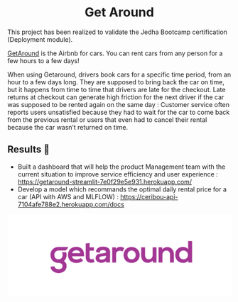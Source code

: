 <h1 align="center"> Get Around </h1>

This project has been realized to validate the Jedha Bootcamp certification (Deployment module).

[GetAround](https://www.getaround.com/?wpsrc=Google+Organic+Search) is the Airbnb for cars. You can rent cars from any person for a few hours to a few days!

When using Getaround, drivers book cars for a specific time period, from an hour to a few days long. They are supposed to bring back the car on time, but it happens from time to time that drivers are late for the checkout.
Late returns at checkout can generate high friction for the next driver if the car was supposed to be rented again on the same day : Customer service often reports users unsatisfied because they had to wait for the car to come back from the previous rental or users that even had to cancel their rental because the car wasn’t returned on time.

## Results 🎯

- Built a dashboard that will help the product Management team with the current situation to improve service efficiency and user experience : https://getaround-streamlit-7e0f29e5e931.herokuapp.com/
- Develop a model which recommands the optimal daily rental price for a car (API with AWS and MLFLOW) : https://ceribou-api-7104afe788e2.herokuapp.com/docs

![alt text](./img/getaround.png)